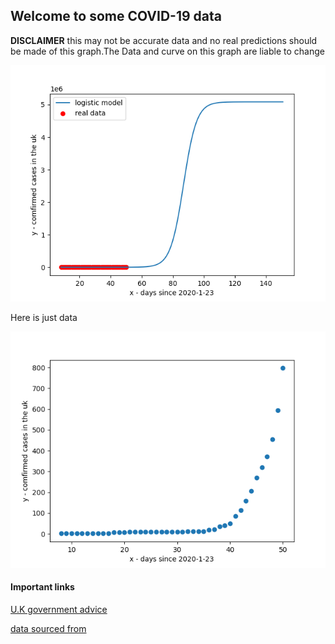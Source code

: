 ## Welcome to some COVID-19 data

**DISCLAIMER** this may not be accurate data and no real predictions should be made of this graph.The Data and curve on this graph are liable to change

![Current graph](covid.png)

Here is just data

![](covidd.png)

#### Important links
[U.K government advice](https://www.nhs.uk/conditions/coronavirus-covid-19/)

[data sourced from](https://www.arcgis.com/home/item.html?id=e5fd11150d274bebaaf8fe2a7a2bda11)
